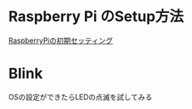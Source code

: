# Raspberry Pi のSetup方法

[RaspberryPiの初期セッティング](https://qiita.com/S_ODA/items/3600b4492747e66f5df7)

# Blink

OSの設定ができたらLEDの点滅を試してみる
